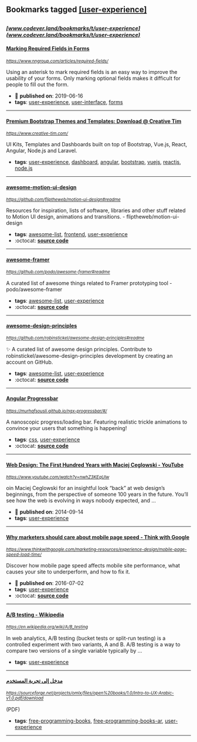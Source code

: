 ## Bookmarks tagged [[user-experience]](https://www.codever.land/search?q=[user-experience])

_<sup><sup>[www.codever.land/bookmarks/t/user-experience](www.codever.land/bookmarks/t/user-experience)</sup></sup>_
---
#### [Marking Required Fields in Forms](https://www.nngroup.com/articles/required-fields/)
_<sup>https://www.nngroup.com/articles/required-fields/</sup>_

Using an asterisk to mark required fields is an easy way to improve the usability of your forms.  Only marking optional fields makes it difficult for people to fill out the form.
* :calendar: **published on**: 2019-06-16
* **tags**: [user-experience](../tagged/user-experience.md), [user-interface](../tagged/user-interface.md), [forms](../tagged/forms.md)
---
#### [ Premium Bootstrap Themes and Templates: Download @ Creative Tim ](https://www.creative-tim.com/)
_<sup>https://www.creative-tim.com/</sup>_

UI Kits, Templates and Dashboards built on top of Bootstrap, Vue.js, React, Angular, Node.js and Laravel. 
* **tags**: [user-experience](../tagged/user-experience.md), [dashboard](../tagged/dashboard.md), [angular](../tagged/angular.md), [bootstrap](../tagged/bootstrap.md), [vuejs](../tagged/vuejs.md), [reactjs](../tagged/reactjs.md), [node.js](../tagged/node.js.md)
---
#### [awesome-motion-ui-design](https://github.com/fliptheweb/motion-ui-design#readme)
_<sup>https://github.com/fliptheweb/motion-ui-design#readme</sup>_

Resources for inspiration, lists of software, libraries and other stuff related to Motion UI design, animations and transitions. - fliptheweb/motion-ui-design
* **tags**: [awesome-list](../tagged/awesome-list.md), [frontend](../tagged/frontend.md), [user-experience](../tagged/user-experience.md)
* :octocat: **[source code](https://github.com/fliptheweb/motion-ui-design#readme)**
---
#### [awesome-framer](https://github.com/podo/awesome-framer#readme)
_<sup>https://github.com/podo/awesome-framer#readme</sup>_

A curated list of awesome things related to Framer prototyping tool - podo/awesome-framer
* **tags**: [awesome-list](../tagged/awesome-list.md), [user-experience](../tagged/user-experience.md)
* :octocat: **[source code](https://github.com/podo/awesome-framer#readme)**
---
#### [awesome-design-principles](https://github.com/robinstickel/awesome-design-principles#readme)
_<sup>https://github.com/robinstickel/awesome-design-principles#readme</sup>_

✨ A curated list of awesome design principles. Contribute to robinstickel/awesome-design-principles development by creating an account on GitHub.
* **tags**: [awesome-list](../tagged/awesome-list.md), [user-experience](../tagged/user-experience.md)
* :octocat: **[source code](https://github.com/robinstickel/awesome-design-principles#readme)**
---
#### [Angular Progressbar](https://murhafsousli.github.io/ngx-progressbar/#/)
_<sup>https://murhafsousli.github.io/ngx-progressbar/#/</sup>_

A nanoscopic progress/loading bar. Featuring realistic trickle animations to convince your users that something is happening!
* **tags**: [css](../tagged/css.md), [user-experience](../tagged/user-experience.md)
* :octocat: **[source code](https://github.com/murhafsousli/ngx-progressbar)**
---
#### [Web Design: The First Hundred Years with Maciej Ceglowski - YouTube](https://www.youtube.com/watch?v=nwhZ3KEqUlw)
_<sup>https://www.youtube.com/watch?v=nwhZ3KEqUlw</sup>_

oin Maciej Ceglowski for an insightful look “back” at web design’s beginnings, from the perspective of someone 100 years in the future. You’ll see how the web is evolving in ways nobody expected, and ...
* :calendar: **published on**: 2014-09-14
* **tags**: [user-experience](../tagged/user-experience.md)
---
#### [Why marketers should care about mobile page speed - Think with Google](https://www.thinkwithgoogle.com/marketing-resources/experience-design/mobile-page-speed-load-time/)
_<sup>https://www.thinkwithgoogle.com/marketing-resources/experience-design/mobile-page-speed-load-time/</sup>_

Discover how mobile page speed affects mobile site performance, what causes your site to underperform, and how to fix it.
* :calendar: **published on**: 2016-07-02
* **tags**: [user-experience](../tagged/user-experience.md)
* :octocat: **[source code](https://github.com/WPO-Foundation/beacon-ml)**
---
#### [A/B testing - Wikipedia](https://en.wikipedia.org/wiki/A/B_testing)
_<sup>https://en.wikipedia.org/wiki/A/B_testing</sup>_

In web analytics, A/B testing (bucket tests or split-run testing) is a controlled experiment with two variants, A and B. A/B testing is a way to compare two versions of a single variable typically by ...
* **tags**: [user-experience](../tagged/user-experience.md)
---
#### [مدخل إلى تجربة المستخدم ](https://sourceforge.net/projects/omlx/files/open%20books/1.0/Intro-to-UX-Arabic-v1.0.pdf/download)
_<sup>https://sourceforge.net/projects/omlx/files/open%20books/1.0/Intro-to-UX-Arabic-v1.0.pdf/download</sup>_

(PDF)
* **tags**: [free-programming-books](../tagged/free-programming-books.md), [free-programming-books-ar](../tagged/free-programming-books-ar.md), [user-experience](../tagged/user-experience.md)
---

